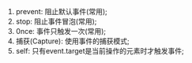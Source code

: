 1. prevent: 阻止默认事件(常用);
2. stop: 阻止事件冒泡(常用);
3. 0nce: 事件只触发一次(常用);
4. 捕获(Capture): 使用事件的捕获模式;
5. self: 只有event.target是当前操作的元素时才触发事件;